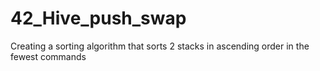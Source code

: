 # 42_Hive_push_swap
Creating a sorting algorithm that sorts 2 stacks in ascending order in the fewest commands

